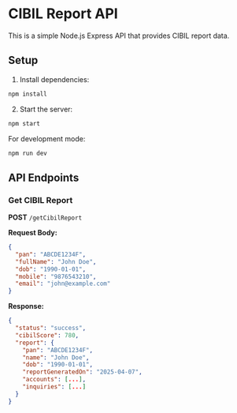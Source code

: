 # CIBIL Report API

This is a simple Node.js Express API that provides CIBIL report data.

## Setup

1. Install dependencies:

```bash
npm install
```

2. Start the server:

```bash
npm start
```

For development mode:

```bash
npm run dev
```

## API Endpoints

### Get CIBIL Report

**POST** `/getCibilReport`

**Request Body:**

```json
{
  "pan": "ABCDE1234F",
  "fullName": "John Doe",
  "dob": "1990-01-01",
  "mobile": "9876543210",
  "email": "john@example.com"
}
```

**Response:**

```json
{
  "status": "success",
  "cibilScore": 780,
  "report": {
    "pan": "ABCDE1234F",
    "name": "John Doe",
    "dob": "1990-01-01",
    "reportGeneratedOn": "2025-04-07",
    "accounts": [...],
    "inquiries": [...]
  }
}
```
